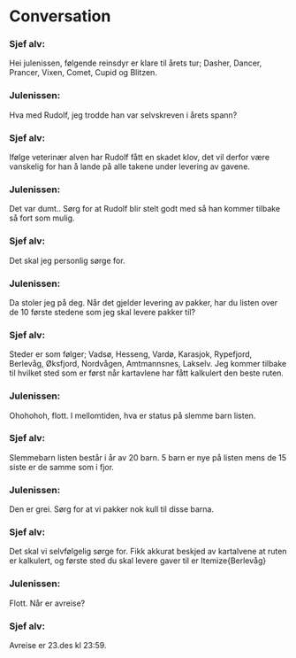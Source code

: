 # Conversation
### Sjef alv:
Hei julenissen, følgende reinsdyr er klare til årets tur; Dasher, Dancer, Prancer, Vixen, Comet, Cupid og Blitzen.

### Julenissen:
Hva med Rudolf, jeg trodde han var selvskreven i årets spann?

### Sjef alv:
Ifølge veterinær alven har Rudolf fått en skadet klov, det vil derfor være vanskelig for han å lande på alle takene under levering av gavene.

### Julenissen: 
Det var dumt.. Sørg for at Rudolf blir stelt godt med så han kommer tilbake så fort som mulig.

### Sjef alv:
Det skal jeg personlig sørge for. 

### Julenissen:
Da stoler jeg på deg. Når det gjelder levering av pakker, har du listen over de 10 første stedene som jeg skal levere pakker til?

### Sjef alv:
Steder er som følger; Vadsø, Hesseng, Vardø, Karasjok, Rypefjord, Berlevåg, Øksfjord, Nordvågen, Amtmannsnes, Lakselv. Jeg kommer tilbake til hvilket sted som er først når kartavlene har fått kalkulert den beste ruten.

### Julenissen:
Ohohohoh, flott. I mellomtiden, hva er status på slemme barn listen.

### Sjef alv:
Slemmebarn listen består i år av 20 barn. 5 barn er nye på listen mens de 15 siste er de samme som i fjor. 

### Julenissen:
Den er grei. Sørg for at vi pakker nok kull til disse barna.

### Sjef alv:
Det skal vi selvfølgelig sørge for. Fikk akkurat beskjed av kartalvene at ruten er kalkulert, og første sted du skal levere gaver til er Itemize{Berlevåg}

### Julenissen:
Flott. Når er avreise?

### Sjef alv:
Avreise er 23.des kl 23:59.

